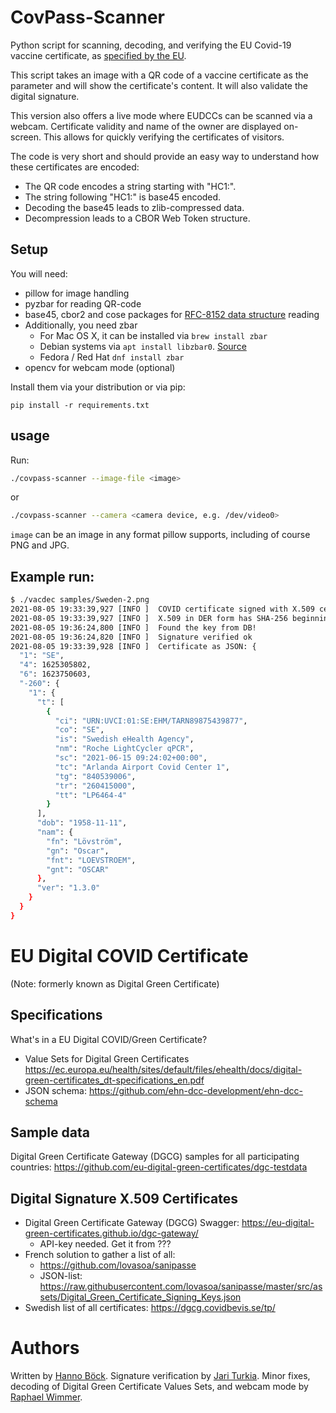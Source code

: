 # CovPass-Scanner

Python script for scanning, decoding, and verifying the EU Covid-19 vaccine certificate, as [specified by the EU](https://ec.europa.eu/health/ehealth/covid-19_en).

This script takes an image with a QR code of a vaccine certificate as
the parameter and will show the certificate's content.
It will also validate the digital signature.

This version also offers a live mode where EUDCCs can be scanned via a webcam. 
Certificate validity and name of the owner are displayed on-screen. 
This allows for quickly verifying the certificates of visitors.




The code is very short and should provide an easy way to understand
how these certificates are encoded:

* The QR code encodes a string starting with "HC1:".
* The string following "HC1:" is base45 encoded.
* Decoding the base45 leads to zlib-compressed data.
* Decompression leads to a CBOR Web Token structure.

## Setup

You will need:
* pillow for image handling
* pyzbar for reading QR-code
* base45, cbor2 and cose packages for [RFC-8152 data structure](https://datatracker.ietf.org/doc/html/rfc8152) reading
* Additionally, you need zbar
  * For Mac OS X, it can be installed via `brew install zbar`
  * Debian systems via `apt install libzbar0`. [Source](https://pypi.org/project/pyzbar/)
  * Fedora / Red Hat `dnf install zbar`
* opencv for webcam mode (optional)

Install them via your distribution or via pip:

```
pip install -r requirements.txt
```

## usage

Run:

```bash
./covpass-scanner --image-file <image>
```

or

```bash
./covpass-scanner --camera <camera device, e.g. /dev/video0>
```

``image`` can be an image in any format pillow supports, including of
course PNG and JPG.

## Example run:
```bash
$ ./vacdec samples/Sweden-2.png
2021-08-05 19:33:39,927 [INFO ]  COVID certificate signed with X.509 certificate.
2021-08-05 19:33:39,927 [INFO ]  X.509 in DER form has SHA-256 beginning with: 5f74910195c5cecb
2021-08-05 19:36:24,800 [INFO ]  Found the key from DB!
2021-08-05 19:36:24,820 [INFO ]  Signature verified ok
2021-08-05 19:33:39,928 [INFO ]  Certificate as JSON: {
  "1": "SE",
  "4": 1625305802,
  "6": 1623750603,
  "-260": {
    "1": {
      "t": [
        {
          "ci": "URN:UVCI:01:SE:EHM/TARN89875439877",
          "co": "SE",
          "is": "Swedish eHealth Agency",
          "nm": "Roche LightCycler qPCR",
          "sc": "2021-06-15 09:24:02+00:00",
          "tc": "Arlanda Airport Covid Center 1",
          "tg": "840539006",
          "tr": "260415000",
          "tt": "LP6464-4"
        }
      ],
      "dob": "1958-11-11",
      "nam": {
        "fn": "Lövström",
        "gn": "Oscar",
        "fnt": "LOEVSTROEM",
        "gnt": "OSCAR"
      },
      "ver": "1.3.0"
    }
  }
}
```


# EU Digital COVID Certificate
(Note: formerly known as Digital Green Certificate)

## Specifications
What's in a EU Digital COVID/Green Certificate?
* Value Sets for Digital Green Certificates https://ec.europa.eu/health/sites/default/files/ehealth/docs/digital-green-certificates_dt-specifications_en.pdf
* JSON schema: https://github.com/ehn-dcc-development/ehn-dcc-schema

## Sample data
Digital Green Certificate Gateway (DGCG) samples for all participating countries:
https://github.com/eu-digital-green-certificates/dgc-testdata

## Digital Signature X.509 Certificates
* Digital Green Certificate Gateway (DGCG) Swagger: https://eu-digital-green-certificates.github.io/dgc-gateway/
  * API-key needed. Get it from ???
* French solution to gather a list of all:
  * https://github.com/lovasoa/sanipasse
  * JSON-list: https://raw.githubusercontent.com/lovasoa/sanipasse/master/src/assets/Digital_Green_Certificate_Signing_Keys.json
* Swedish list of all certificates: https://dgcg.covidbevis.se/tp/

# Authors

Written by [Hanno Böck](https://hboeck.de/).
Signature verification by [Jari Turkia](https://blog.hqcodeshop.fi/).
Minor fixes, decoding of Digital Green Certificate Values Sets, and webcam mode by [Raphael Wimmer](https://www.winterwind.org).
